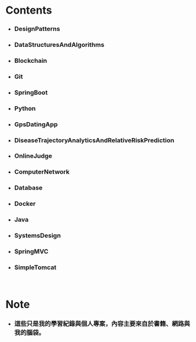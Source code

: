 Contents
=====
* ### DesignPatterns
* ### DataStructuresAndAlgorithms
* ### Blockchain
* ### Git
* ### SpringBoot
* ### Python
* ### GpsDatingApp
* ### DiseaseTrajectoryAnalyticsAndRelativeRiskPrediction
* ### OnlineJudge
* ### ComputerNetwork
* ### Database
* ### Docker
* ### Java
* ### SystemsDesign
* ### SpringMVC
* ### SimpleTomcat
<br />

Note
=====
* ### 這些只是我的學習紀錄與個人專案，內容主要來自於書籍、網路與我的腦袋。
<br />
